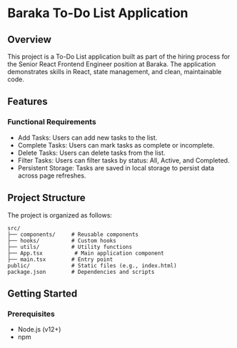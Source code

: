 # Baraka To-Do List Application

## Overview

This project is a To-Do List application built as part of the hiring process for the Senior React Frontend Engineer position at Baraka. The application demonstrates skills in React, state management, and clean, maintainable code.

## Features

### Functional Requirements

- Add Tasks: Users can add new tasks to the list.
- Complete Tasks: Users can mark tasks as complete or incomplete.
- Delete Tasks: Users can delete tasks from the list.
- Filter Tasks: Users can filter tasks by status: All, Active, and Completed.
- Persistent Storage: Tasks are saved in local storage to persist data across page refreshes.

## Project Structure

The project is organized as follows:

```
src/
├── components/     # Reusable components
├── hooks/          # Custom hooks
├── utils/          # Utility functions
├── App.tsx          # Main application component
├── main.tsx        # Entry point
public/             # Static files (e.g., index.html)
package.json        # Dependencies and scripts
```

## Getting Started

### Prerequisites

- Node.js (v12+)
- npm
